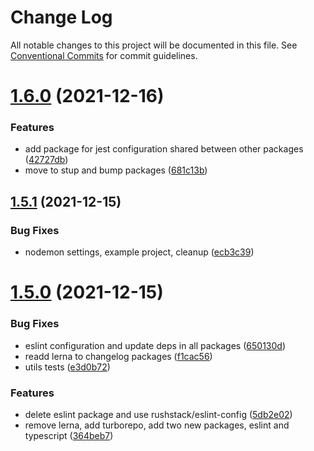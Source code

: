 # Change Log

All notable changes to this project will be documented in this file.
See [Conventional Commits](https://conventionalcommits.org) for commit guidelines.

# [1.6.0](https://github.com/ceopaludetto/ceop/compare/@ceop/utils@1.5.1...@ceop/utils@1.6.0) (2021-12-16)


### Features

* add package for jest configuration shared between other packages ([42727db](https://github.com/ceopaludetto/ceop/commit/42727db938cb5b9c44827b99ba45d023daab1982))
* move to stup and bump packages ([681c13b](https://github.com/ceopaludetto/ceop/commit/681c13b116090d198ad293ebecc7ea8f122f9dae))





## [1.5.1](https://github.com/ceopaludetto/ceop/compare/@ceop/utils@1.5.0...@ceop/utils@1.5.1) (2021-12-15)


### Bug Fixes

* nodemon settings, example project, cleanup ([ecb3c39](https://github.com/ceopaludetto/ceop/commit/ecb3c39ecd48ecefa781085e3ca52b094bd5c209))





# [1.5.0](https://github.com/ceopaludetto/ceop/compare/@ceop/utils@1.3.1...@ceop/utils@1.5.0) (2021-12-15)


### Bug Fixes

* eslint configuration and update deps in all packages ([650130d](https://github.com/ceopaludetto/ceop/commit/650130dc2064b043eee94f6ba53284254d33a79b))
* readd lerna to changelog packages ([f1cac56](https://github.com/ceopaludetto/ceop/commit/f1cac5683ac7b3ecf9db0a3bcd0148a4f5ce6eea))
* utils tests ([e3d0b72](https://github.com/ceopaludetto/ceop/commit/e3d0b7208e3e82f4e863c5cfe3b862bfa477910b))


### Features

* delete eslint package and use rushstack/eslint-config ([5db2e02](https://github.com/ceopaludetto/ceop/commit/5db2e027cfb6bf17ac497aa9e6a89268cc704acc))
* remove lerna, add turborepo, add two new packages, eslint and typescript ([364beb7](https://github.com/ceopaludetto/ceop/commit/364beb72ca2b8776e9feba6b6143e6fb9dc6ae78))
